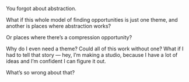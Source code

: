 You forgot about abstraction.

What if this whole model of finding opportunities is just one theme, and another is places where abstraction works?

Or places where there’s a compression opportunity?

Why do I even need a theme? Could all of this work without one? What if I had to tell that story — hey, I’m making a studio, because I have a lot of ideas and I’m confident I can figure it out.

What’s so wrong about that?